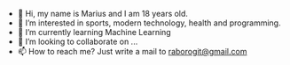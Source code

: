 - 👋 Hi, my name is Marius and I am 18 years old.
- 👀 I’m interested in sports, modern technology, health and programming.
- 🌱 I’m currently learning Machine Learning
- 💞️ I’m looking to collaborate on ...
- 📫 How to reach me? Just write a mail to raborogit@gmail.com

<!---
Raboro/Raboro is a ✨ special ✨ repository because its `README.md` (this file) appears on your GitHub profile.
You can click the Preview link to take a look at your changes.
--->

